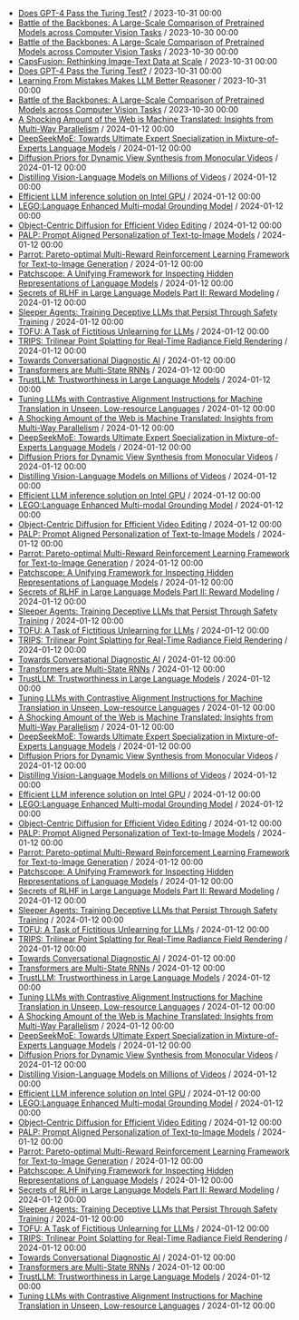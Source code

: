 - [Does GPT-4 Pass the Turing Test?](https://github.com/deep-diver/hf-daily-paper-newsletter/blob/main/archive/2/2023-10-31+Does+GPT-4+Pass+the+Turing+Test%3F.yaml) / 2023-10-31 00:00
- [Battle of the Backbones: A Large-Scale Comparison of Pretrained Models across Computer Vision Tasks](https://github.com/deep-diver/hf-daily-paper-newsletter/blob/main/archive/5/2023-10-30+Battle+of+the+Backbones%3A+A+Large-Scale+Comparison+of+Pretrained+Models+across+Computer+Vision+Tasks.yaml) / 2023-10-30 00:00
- [Battle of the Backbones: A Large-Scale Comparison of Pretrained Models across Computer Vision Tasks](https://github.com/deep-diver/hf-daily-paper-newsletter/blob/main/archive/6/2023-10-30+Battle+of+the+Backbones%3A+A+Large-Scale+Comparison+of+Pretrained+Models+across+Computer+Vision+Tasks.yaml) / 2023-10-30 00:00
- [CapsFusion: Rethinking Image-Text Data at Scale](https://github.com/deep-diver/hf-daily-paper-newsletter/blob/main/archive/6/2023-10-31+CapsFusion%3A+Rethinking+Image-Text+Data+at+Scale.yaml) / 2023-10-31 00:00
- [Does GPT-4 Pass the Turing Test?](https://github.com/deep-diver/hf-daily-paper-newsletter/blob/main/archive/6/2023-10-31+Does+GPT-4+Pass+the+Turing+Test%3F.yaml) / 2023-10-31 00:00
- [Learning From Mistakes Makes LLM Better Reasoner](https://github.com/deep-diver/hf-daily-paper-newsletter/blob/main/archive/6/2023-10-31+Learning+From+Mistakes+Makes+LLM+Better+Reasoner.yaml) / 2023-10-31 00:00
- [Battle of the Backbones: A Large-Scale Comparison of Pretrained Models across Computer Vision Tasks](https://github.com/deep-diver/hf-daily-paper-newsletter/blob/main/archive/7/2023-10-30+Battle+of+the+Backbones%3A+A+Large-Scale+Comparison+of+Pretrained+Models+across+Computer+Vision+Tasks.yaml) / 2023-10-30 00:00
- [A Shocking Amount of the Web is Machine Translated: Insights from Multi-Way Parallelism](https://github.com/deep-diver/hf-daily-paper-newsletter/blob/main/archive/8/2024-01-12+A+Shocking+Amount+of+the+Web+is+Machine+Translated%3A+Insights+from+Multi-Way+Parallelism.yaml) / 2024-01-12 00:00
- [DeepSeekMoE: Towards Ultimate Expert Specialization in Mixture-of-Experts Language Models](https://github.com/deep-diver/hf-daily-paper-newsletter/blob/main/archive/8/2024-01-12+DeepSeekMoE%3A+Towards+Ultimate+Expert+Specialization+in+Mixture-of-Experts+Language+Models.yaml) / 2024-01-12 00:00
- [Diffusion Priors for Dynamic View Synthesis from Monocular Videos](https://github.com/deep-diver/hf-daily-paper-newsletter/blob/main/archive/8/2024-01-12+Diffusion+Priors+for+Dynamic+View+Synthesis+from+Monocular+Videos.yaml) / 2024-01-12 00:00
- [Distilling Vision-Language Models on Millions of Videos](https://github.com/deep-diver/hf-daily-paper-newsletter/blob/main/archive/8/2024-01-12+Distilling+Vision-Language+Models+on+Millions+of+Videos.yaml) / 2024-01-12 00:00
- [Efficient LLM inference solution on Intel GPU](https://github.com/deep-diver/hf-daily-paper-newsletter/blob/main/archive/8/2024-01-12+Efficient+LLM+inference+solution+on+Intel+GPU.yaml) / 2024-01-12 00:00
- [LEGO:Language Enhanced Multi-modal Grounding Model](https://github.com/deep-diver/hf-daily-paper-newsletter/blob/main/archive/8/2024-01-12+LEGO%3ALanguage+Enhanced+Multi-modal+Grounding+Model.yaml) / 2024-01-12 00:00
- [Object-Centric Diffusion for Efficient Video Editing](https://github.com/deep-diver/hf-daily-paper-newsletter/blob/main/archive/8/2024-01-12+Object-Centric+Diffusion+for+Efficient+Video+Editing.yaml) / 2024-01-12 00:00
- [PALP: Prompt Aligned Personalization of Text-to-Image Models](https://github.com/deep-diver/hf-daily-paper-newsletter/blob/main/archive/8/2024-01-12+PALP%3A+Prompt+Aligned+Personalization+of+Text-to-Image+Models.yaml) / 2024-01-12 00:00
- [Parrot: Pareto-optimal Multi-Reward Reinforcement Learning Framework for Text-to-Image Generation](https://github.com/deep-diver/hf-daily-paper-newsletter/blob/main/archive/8/2024-01-12+Parrot%3A+Pareto-optimal+Multi-Reward+Reinforcement+Learning+Framework+for+Text-to-Image+Generation.yaml) / 2024-01-12 00:00
- [Patchscope: A Unifying Framework for Inspecting Hidden Representations of Language Models](https://github.com/deep-diver/hf-daily-paper-newsletter/blob/main/archive/8/2024-01-12+Patchscope%3A+A+Unifying+Framework+for+Inspecting+Hidden+Representations+of+Language+Models.yaml) / 2024-01-12 00:00
- [Secrets of RLHF in Large Language Models Part II: Reward Modeling](https://github.com/deep-diver/hf-daily-paper-newsletter/blob/main/archive/8/2024-01-12+Secrets+of+RLHF+in+Large+Language+Models+Part+II%3A+Reward+Modeling.yaml) / 2024-01-12 00:00
- [Sleeper Agents: Training Deceptive LLMs that Persist Through Safety Training](https://github.com/deep-diver/hf-daily-paper-newsletter/blob/main/archive/8/2024-01-12+Sleeper+Agents%3A+Training+Deceptive+LLMs+that+Persist+Through+Safety+Training.yaml) / 2024-01-12 00:00
- [TOFU: A Task of Fictitious Unlearning for LLMs](https://github.com/deep-diver/hf-daily-paper-newsletter/blob/main/archive/8/2024-01-12+TOFU%3A+A+Task+of+Fictitious+Unlearning+for+LLMs.yaml) / 2024-01-12 00:00
- [TRIPS: Trilinear Point Splatting for Real-Time Radiance Field Rendering](https://github.com/deep-diver/hf-daily-paper-newsletter/blob/main/archive/8/2024-01-12+TRIPS%3A+Trilinear+Point+Splatting+for+Real-Time+Radiance+Field+Rendering.yaml) / 2024-01-12 00:00
- [Towards Conversational Diagnostic AI](https://github.com/deep-diver/hf-daily-paper-newsletter/blob/main/archive/8/2024-01-12+Towards+Conversational+Diagnostic+AI.yaml) / 2024-01-12 00:00
- [Transformers are Multi-State RNNs](https://github.com/deep-diver/hf-daily-paper-newsletter/blob/main/archive/8/2024-01-12+Transformers+are+Multi-State+RNNs.yaml) / 2024-01-12 00:00
- [TrustLLM: Trustworthiness in Large Language Models](https://github.com/deep-diver/hf-daily-paper-newsletter/blob/main/archive/8/2024-01-12+TrustLLM%3A+Trustworthiness+in+Large+Language+Models.yaml) / 2024-01-12 00:00
- [Tuning LLMs with Contrastive Alignment Instructions for Machine Translation in Unseen, Low-resource Languages](https://github.com/deep-diver/hf-daily-paper-newsletter/blob/main/archive/8/2024-01-12+Tuning+LLMs+with+Contrastive+Alignment+Instructions+for+Machine+Translation+in+Unseen%2C+Low-resource+Languages.yaml) / 2024-01-12 00:00
- [A Shocking Amount of the Web is Machine Translated: Insights from Multi-Way Parallelism](https://github.com/deep-diver/hf-daily-paper-newsletter/blob/main/archive/9/2024-01-12+A+Shocking+Amount+of+the+Web+is+Machine+Translated%3A+Insights+from+Multi-Way+Parallelism.yaml) / 2024-01-12 00:00
- [DeepSeekMoE: Towards Ultimate Expert Specialization in Mixture-of-Experts Language Models](https://github.com/deep-diver/hf-daily-paper-newsletter/blob/main/archive/9/2024-01-12+DeepSeekMoE%3A+Towards+Ultimate+Expert+Specialization+in+Mixture-of-Experts+Language+Models.yaml) / 2024-01-12 00:00
- [Diffusion Priors for Dynamic View Synthesis from Monocular Videos](https://github.com/deep-diver/hf-daily-paper-newsletter/blob/main/archive/9/2024-01-12+Diffusion+Priors+for+Dynamic+View+Synthesis+from+Monocular+Videos.yaml) / 2024-01-12 00:00
- [Distilling Vision-Language Models on Millions of Videos](https://github.com/deep-diver/hf-daily-paper-newsletter/blob/main/archive/9/2024-01-12+Distilling+Vision-Language+Models+on+Millions+of+Videos.yaml) / 2024-01-12 00:00
- [Efficient LLM inference solution on Intel GPU](https://github.com/deep-diver/hf-daily-paper-newsletter/blob/main/archive/9/2024-01-12+Efficient+LLM+inference+solution+on+Intel+GPU.yaml) / 2024-01-12 00:00
- [LEGO:Language Enhanced Multi-modal Grounding Model](https://github.com/deep-diver/hf-daily-paper-newsletter/blob/main/archive/9/2024-01-12+LEGO%3ALanguage+Enhanced+Multi-modal+Grounding+Model.yaml) / 2024-01-12 00:00
- [Object-Centric Diffusion for Efficient Video Editing](https://github.com/deep-diver/hf-daily-paper-newsletter/blob/main/archive/9/2024-01-12+Object-Centric+Diffusion+for+Efficient+Video+Editing.yaml) / 2024-01-12 00:00
- [PALP: Prompt Aligned Personalization of Text-to-Image Models](https://github.com/deep-diver/hf-daily-paper-newsletter/blob/main/archive/9/2024-01-12+PALP%3A+Prompt+Aligned+Personalization+of+Text-to-Image+Models.yaml) / 2024-01-12 00:00
- [Parrot: Pareto-optimal Multi-Reward Reinforcement Learning Framework for Text-to-Image Generation](https://github.com/deep-diver/hf-daily-paper-newsletter/blob/main/archive/9/2024-01-12+Parrot%3A+Pareto-optimal+Multi-Reward+Reinforcement+Learning+Framework+for+Text-to-Image+Generation.yaml) / 2024-01-12 00:00
- [Patchscope: A Unifying Framework for Inspecting Hidden Representations of Language Models](https://github.com/deep-diver/hf-daily-paper-newsletter/blob/main/archive/9/2024-01-12+Patchscope%3A+A+Unifying+Framework+for+Inspecting+Hidden+Representations+of+Language+Models.yaml) / 2024-01-12 00:00
- [Secrets of RLHF in Large Language Models Part II: Reward Modeling](https://github.com/deep-diver/hf-daily-paper-newsletter/blob/main/archive/9/2024-01-12+Secrets+of+RLHF+in+Large+Language+Models+Part+II%3A+Reward+Modeling.yaml) / 2024-01-12 00:00
- [Sleeper Agents: Training Deceptive LLMs that Persist Through Safety Training](https://github.com/deep-diver/hf-daily-paper-newsletter/blob/main/archive/9/2024-01-12+Sleeper+Agents%3A+Training+Deceptive+LLMs+that+Persist+Through+Safety+Training.yaml) / 2024-01-12 00:00
- [TOFU: A Task of Fictitious Unlearning for LLMs](https://github.com/deep-diver/hf-daily-paper-newsletter/blob/main/archive/9/2024-01-12+TOFU%3A+A+Task+of+Fictitious+Unlearning+for+LLMs.yaml) / 2024-01-12 00:00
- [TRIPS: Trilinear Point Splatting for Real-Time Radiance Field Rendering](https://github.com/deep-diver/hf-daily-paper-newsletter/blob/main/archive/9/2024-01-12+TRIPS%3A+Trilinear+Point+Splatting+for+Real-Time+Radiance+Field+Rendering.yaml) / 2024-01-12 00:00
- [Towards Conversational Diagnostic AI](https://github.com/deep-diver/hf-daily-paper-newsletter/blob/main/archive/9/2024-01-12+Towards+Conversational+Diagnostic+AI.yaml) / 2024-01-12 00:00
- [Transformers are Multi-State RNNs](https://github.com/deep-diver/hf-daily-paper-newsletter/blob/main/archive/9/2024-01-12+Transformers+are+Multi-State+RNNs.yaml) / 2024-01-12 00:00
- [TrustLLM: Trustworthiness in Large Language Models](https://github.com/deep-diver/hf-daily-paper-newsletter/blob/main/archive/9/2024-01-12+TrustLLM%3A+Trustworthiness+in+Large+Language+Models.yaml) / 2024-01-12 00:00
- [Tuning LLMs with Contrastive Alignment Instructions for Machine Translation in Unseen, Low-resource Languages](https://github.com/deep-diver/hf-daily-paper-newsletter/blob/main/archive/9/2024-01-12+Tuning+LLMs+with+Contrastive+Alignment+Instructions+for+Machine+Translation+in+Unseen%2C+Low-resource+Languages.yaml) / 2024-01-12 00:00
- [A Shocking Amount of the Web is Machine Translated: Insights from Multi-Way Parallelism](https://github.com/deep-diver/hf-daily-paper-newsletter/blob/main/archive/10/2024-01-12+A+Shocking+Amount+of+the+Web+is+Machine+Translated%3A+Insights+from+Multi-Way+Parallelism.yaml) / 2024-01-12 00:00
- [DeepSeekMoE: Towards Ultimate Expert Specialization in Mixture-of-Experts Language Models](https://github.com/deep-diver/hf-daily-paper-newsletter/blob/main/archive/10/2024-01-12+DeepSeekMoE%3A+Towards+Ultimate+Expert+Specialization+in+Mixture-of-Experts+Language+Models.yaml) / 2024-01-12 00:00
- [Diffusion Priors for Dynamic View Synthesis from Monocular Videos](https://github.com/deep-diver/hf-daily-paper-newsletter/blob/main/archive/10/2024-01-12+Diffusion+Priors+for+Dynamic+View+Synthesis+from+Monocular+Videos.yaml) / 2024-01-12 00:00
- [Distilling Vision-Language Models on Millions of Videos](https://github.com/deep-diver/hf-daily-paper-newsletter/blob/main/archive/10/2024-01-12+Distilling+Vision-Language+Models+on+Millions+of+Videos.yaml) / 2024-01-12 00:00
- [Efficient LLM inference solution on Intel GPU](https://github.com/deep-diver/hf-daily-paper-newsletter/blob/main/archive/10/2024-01-12+Efficient+LLM+inference+solution+on+Intel+GPU.yaml) / 2024-01-12 00:00
- [LEGO:Language Enhanced Multi-modal Grounding Model](https://github.com/deep-diver/hf-daily-paper-newsletter/blob/main/archive/10/2024-01-12+LEGO%3ALanguage+Enhanced+Multi-modal+Grounding+Model.yaml) / 2024-01-12 00:00
- [Object-Centric Diffusion for Efficient Video Editing](https://github.com/deep-diver/hf-daily-paper-newsletter/blob/main/archive/10/2024-01-12+Object-Centric+Diffusion+for+Efficient+Video+Editing.yaml) / 2024-01-12 00:00
- [PALP: Prompt Aligned Personalization of Text-to-Image Models](https://github.com/deep-diver/hf-daily-paper-newsletter/blob/main/archive/10/2024-01-12+PALP%3A+Prompt+Aligned+Personalization+of+Text-to-Image+Models.yaml) / 2024-01-12 00:00
- [Parrot: Pareto-optimal Multi-Reward Reinforcement Learning Framework for Text-to-Image Generation](https://github.com/deep-diver/hf-daily-paper-newsletter/blob/main/archive/10/2024-01-12+Parrot%3A+Pareto-optimal+Multi-Reward+Reinforcement+Learning+Framework+for+Text-to-Image+Generation.yaml) / 2024-01-12 00:00
- [Patchscope: A Unifying Framework for Inspecting Hidden Representations of Language Models](https://github.com/deep-diver/hf-daily-paper-newsletter/blob/main/archive/10/2024-01-12+Patchscope%3A+A+Unifying+Framework+for+Inspecting+Hidden+Representations+of+Language+Models.yaml) / 2024-01-12 00:00
- [Secrets of RLHF in Large Language Models Part II: Reward Modeling](https://github.com/deep-diver/hf-daily-paper-newsletter/blob/main/archive/10/2024-01-12+Secrets+of+RLHF+in+Large+Language+Models+Part+II%3A+Reward+Modeling.yaml) / 2024-01-12 00:00
- [Sleeper Agents: Training Deceptive LLMs that Persist Through Safety Training](https://github.com/deep-diver/hf-daily-paper-newsletter/blob/main/archive/10/2024-01-12+Sleeper+Agents%3A+Training+Deceptive+LLMs+that+Persist+Through+Safety+Training.yaml) / 2024-01-12 00:00
- [TOFU: A Task of Fictitious Unlearning for LLMs](https://github.com/deep-diver/hf-daily-paper-newsletter/blob/main/archive/10/2024-01-12+TOFU%3A+A+Task+of+Fictitious+Unlearning+for+LLMs.yaml) / 2024-01-12 00:00
- [TRIPS: Trilinear Point Splatting for Real-Time Radiance Field Rendering](https://github.com/deep-diver/hf-daily-paper-newsletter/blob/main/archive/10/2024-01-12+TRIPS%3A+Trilinear+Point+Splatting+for+Real-Time+Radiance+Field+Rendering.yaml) / 2024-01-12 00:00
- [Towards Conversational Diagnostic AI](https://github.com/deep-diver/hf-daily-paper-newsletter/blob/main/archive/10/2024-01-12+Towards+Conversational+Diagnostic+AI.yaml) / 2024-01-12 00:00
- [Transformers are Multi-State RNNs](https://github.com/deep-diver/hf-daily-paper-newsletter/blob/main/archive/10/2024-01-12+Transformers+are+Multi-State+RNNs.yaml) / 2024-01-12 00:00
- [TrustLLM: Trustworthiness in Large Language Models](https://github.com/deep-diver/hf-daily-paper-newsletter/blob/main/archive/10/2024-01-12+TrustLLM%3A+Trustworthiness+in+Large+Language+Models.yaml) / 2024-01-12 00:00
- [Tuning LLMs with Contrastive Alignment Instructions for Machine Translation in Unseen, Low-resource Languages](https://github.com/deep-diver/hf-daily-paper-newsletter/blob/main/archive/10/2024-01-12+Tuning+LLMs+with+Contrastive+Alignment+Instructions+for+Machine+Translation+in+Unseen%2C+Low-resource+Languages.yaml) / 2024-01-12 00:00
- [A Shocking Amount of the Web is Machine Translated: Insights from Multi-Way Parallelism](https://github.com/deep-diver/hf-daily-paper-newsletter/blob/main/archive/11/2024-01-12+A+Shocking+Amount+of+the+Web+is+Machine+Translated%3A+Insights+from+Multi-Way+Parallelism.yaml) / 2024-01-12 00:00
- [DeepSeekMoE: Towards Ultimate Expert Specialization in Mixture-of-Experts Language Models](https://github.com/deep-diver/hf-daily-paper-newsletter/blob/main/archive/11/2024-01-12+DeepSeekMoE%3A+Towards+Ultimate+Expert+Specialization+in+Mixture-of-Experts+Language+Models.yaml) / 2024-01-12 00:00
- [Diffusion Priors for Dynamic View Synthesis from Monocular Videos](https://github.com/deep-diver/hf-daily-paper-newsletter/blob/main/archive/11/2024-01-12+Diffusion+Priors+for+Dynamic+View+Synthesis+from+Monocular+Videos.yaml) / 2024-01-12 00:00
- [Distilling Vision-Language Models on Millions of Videos](https://github.com/deep-diver/hf-daily-paper-newsletter/blob/main/archive/11/2024-01-12+Distilling+Vision-Language+Models+on+Millions+of+Videos.yaml) / 2024-01-12 00:00
- [Efficient LLM inference solution on Intel GPU](https://github.com/deep-diver/hf-daily-paper-newsletter/blob/main/archive/11/2024-01-12+Efficient+LLM+inference+solution+on+Intel+GPU.yaml) / 2024-01-12 00:00
- [LEGO:Language Enhanced Multi-modal Grounding Model](https://github.com/deep-diver/hf-daily-paper-newsletter/blob/main/archive/11/2024-01-12+LEGO%3ALanguage+Enhanced+Multi-modal+Grounding+Model.yaml) / 2024-01-12 00:00
- [Object-Centric Diffusion for Efficient Video Editing](https://github.com/deep-diver/hf-daily-paper-newsletter/blob/main/archive/11/2024-01-12+Object-Centric+Diffusion+for+Efficient+Video+Editing.yaml) / 2024-01-12 00:00
- [PALP: Prompt Aligned Personalization of Text-to-Image Models](https://github.com/deep-diver/hf-daily-paper-newsletter/blob/main/archive/11/2024-01-12+PALP%3A+Prompt+Aligned+Personalization+of+Text-to-Image+Models.yaml) / 2024-01-12 00:00
- [Parrot: Pareto-optimal Multi-Reward Reinforcement Learning Framework for Text-to-Image Generation](https://github.com/deep-diver/hf-daily-paper-newsletter/blob/main/archive/11/2024-01-12+Parrot%3A+Pareto-optimal+Multi-Reward+Reinforcement+Learning+Framework+for+Text-to-Image+Generation.yaml) / 2024-01-12 00:00
- [Patchscope: A Unifying Framework for Inspecting Hidden Representations of Language Models](https://github.com/deep-diver/hf-daily-paper-newsletter/blob/main/archive/11/2024-01-12+Patchscope%3A+A+Unifying+Framework+for+Inspecting+Hidden+Representations+of+Language+Models.yaml) / 2024-01-12 00:00
- [Secrets of RLHF in Large Language Models Part II: Reward Modeling](https://github.com/deep-diver/hf-daily-paper-newsletter/blob/main/archive/11/2024-01-12+Secrets+of+RLHF+in+Large+Language+Models+Part+II%3A+Reward+Modeling.yaml) / 2024-01-12 00:00
- [Sleeper Agents: Training Deceptive LLMs that Persist Through Safety Training](https://github.com/deep-diver/hf-daily-paper-newsletter/blob/main/archive/11/2024-01-12+Sleeper+Agents%3A+Training+Deceptive+LLMs+that+Persist+Through+Safety+Training.yaml) / 2024-01-12 00:00
- [TOFU: A Task of Fictitious Unlearning for LLMs](https://github.com/deep-diver/hf-daily-paper-newsletter/blob/main/archive/11/2024-01-12+TOFU%3A+A+Task+of+Fictitious+Unlearning+for+LLMs.yaml) / 2024-01-12 00:00
- [TRIPS: Trilinear Point Splatting for Real-Time Radiance Field Rendering](https://github.com/deep-diver/hf-daily-paper-newsletter/blob/main/archive/11/2024-01-12+TRIPS%3A+Trilinear+Point+Splatting+for+Real-Time+Radiance+Field+Rendering.yaml) / 2024-01-12 00:00
- [Towards Conversational Diagnostic AI](https://github.com/deep-diver/hf-daily-paper-newsletter/blob/main/archive/11/2024-01-12+Towards+Conversational+Diagnostic+AI.yaml) / 2024-01-12 00:00
- [Transformers are Multi-State RNNs](https://github.com/deep-diver/hf-daily-paper-newsletter/blob/main/archive/11/2024-01-12+Transformers+are+Multi-State+RNNs.yaml) / 2024-01-12 00:00
- [TrustLLM: Trustworthiness in Large Language Models](https://github.com/deep-diver/hf-daily-paper-newsletter/blob/main/archive/11/2024-01-12+TrustLLM%3A+Trustworthiness+in+Large+Language+Models.yaml) / 2024-01-12 00:00
- [Tuning LLMs with Contrastive Alignment Instructions for Machine Translation in Unseen, Low-resource Languages](https://github.com/deep-diver/hf-daily-paper-newsletter/blob/main/archive/11/2024-01-12+Tuning+LLMs+with+Contrastive+Alignment+Instructions+for+Machine+Translation+in+Unseen%2C+Low-resource+Languages.yaml) / 2024-01-12 00:00
